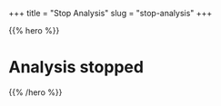 +++
title = "Stop Analysis"
slug = "stop-analysis"
+++

{{% hero %}}

# Analysis stopped

{{% /hero %}}

